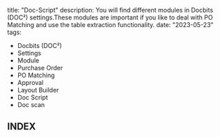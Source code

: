 title: "Doc-Script"
description: You will find different modules in Docbits (DOC²) settings.These modules are important if you like to deal with PO Matching and use the table extraction functionality.
date: "2023-05-23"
tags:
  - Docbits (DOC²)
  - Settings
  - Module
  - Purchase Order
  - PO Matching
  - Approval
  - Layout Builder
  - Doc Script
  - Doc scan

  ## INDEX